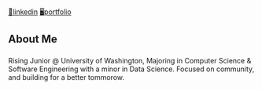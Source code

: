 
[🤝linkedin](https://www.linkedin.com/in/david-hyun-kim/)
[🖥️portfolio](https://www.hyunkim.dev/)

## About Me
### 
Rising Junior @ University of Washington, Majoring in Computer Science & Software Engineering with a minor in Data Science.
Focused on community, and building for a better tommorow.

